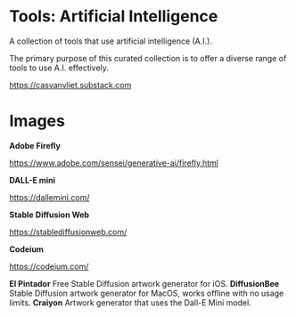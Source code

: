 # Tools: Artificial Intelligence

A collection of tools that use artificial intelligence (A.I.).

The primary purpose of this curated collection is to offer a diverse range of tools to use A.I. effectively.

https://casvanvliet.substack.com

# Images

**Adobe Firefly**

https://www.adobe.com/sensei/generative-ai/firefly.html

**DALL-E mini**

https://dallemini.com/

**Stable Diffusion Web**

https://stablediffusionweb.com/

**Codeium**

https://codeium.com/

**El Pintador**
Free Stable Diffusion artwork generator for iOS.
**DiffusionBee**
Stable Diffusion artwork generator for MacOS, works offline with no usage limits.
**Craiyon**
Artwork generator that uses the Dall-E Mini model.
